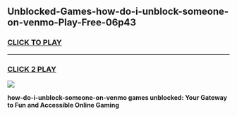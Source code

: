 
## Unblocked-Games-how-do-i-unblock-someone-on-venmo-Play-Free-06p43
<h3>
<a href="https://premium76.site?title=how-do-i-unblock-someone-on-venmo&ref=21A">CLICK TO PLAY</a></h3>
<hr>

<h3>
<a href="https://premium76.site?title=how-do-i-unblock-someone-on-venmo&ref=21A">CLICK 2 PLAY</a>
  
</h3>

<a href="https://premium76.site?title=how-do-i-unblock-someone-on-venmo&ref=21A"><img src="https://clearcache.store/games.png"></a>


**how-do-i-unblock-someone-on-venmo games unblocked: Your Gateway to Fun and Accessible Online Gaming**
